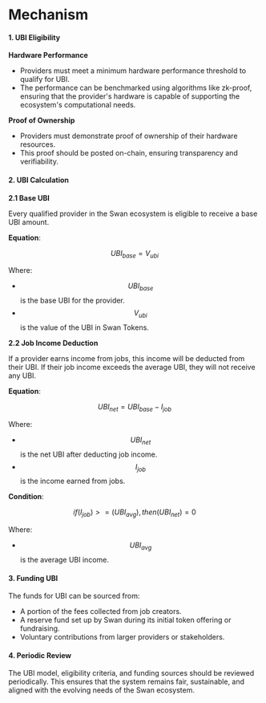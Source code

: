 # Mechanism

#### **1. UBI Eligibility**

**Hardware Performance**

* Providers must meet a minimum hardware performance threshold to qualify for UBI.
* The performance can be benchmarked using algorithms like zk-proof, ensuring that the provider's hardware is capable of supporting the ecosystem's computational needs.

**Proof of Ownership**

* Providers must demonstrate proof of ownership of their hardware resources.
* This proof should be posted on-chain, ensuring transparency and verifiability.

#### **2. UBI Calculation**

**2.1 Base UBI**

Every qualified provider in the Swan ecosystem is eligible to receive a base UBI amount.

**Equation**:&#x20;

$$
UBI_{base} = V_{ubi}
$$

Where:

* $$UBI_{base}$$ is the base UBI for the provider.
* $$V_{ubi}$$ is the value of the UBI in Swan Tokens.

**2.2 Job Income Deduction**

If a provider earns income from jobs, this income will be deducted from their UBI. If their job income exceeds the average UBI, they will not receive any UBI.

**Equation**:



$$
UBI_{net} = UBI_{base} - I_{job}
$$

Where:

* $$UBI_{net}$$is the net UBI after deducting job income.
* $$I_{job}$$is the income earned from jobs.

**Condition**:&#x20;



$$
if ( I_{job} ) >= ( UBI_{avg} ), then ( UBI_{net} ) = 0
$$

Where:

* $$UBI_{avg}$$is the average UBI income.

#### **3. Funding UBI**

The funds for UBI can be sourced from:

* A portion of the fees collected from job creators.
* A reserve fund set up by Swan during its initial token offering or fundraising.
* Voluntary contributions from larger providers or stakeholders.

#### **4. Periodic Review**

The UBI model, eligibility criteria, and funding sources should be reviewed periodically. This ensures that the system remains fair, sustainable, and aligned with the evolving needs of the Swan ecosystem.

